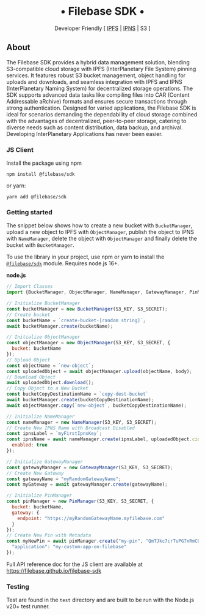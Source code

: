 <h1 align="center">&#x2022; Filebase SDK &#x2022;</h1>
<p align="center">Developer Friendly [ <a href="https://docs.ipfs.tech/concepts/what-is-ipfs/" title="What is IPFS?">IPFS</a> | <a href="https://docs.ipfs.tech/concepts/ipns/" title="What is IPNS?">IPNS</a> | S3 ]</p>

## About

The Filebase SDK provides a hybrid data management solution, blending S3-compatible cloud storage with IPFS 
(InterPlanetary File System) pinning services. It features robust S3 bucket management, object handling for uploads and 
downloads, and seamless integration with IPFS and IPNS (InterPlanetary Naming System) for decentralized storage 
operations. The SDK supports advanced data tasks like compiling files into CAR (Content Addressable aRchive) formats and
ensures secure transactions through strong authentication. Designed for varied applications, the Filebase SDK is ideal 
for scenarios demanding the dependability of cloud storage combined with the advantages of decentralized, peer-to-peer 
storage, catering to diverse needs such as content distribution, data backup, and archival.  Developing InterPlanetary
Applications has never been easier.

### JS Client

Install the package using npm

```shell
npm install @filebase/sdk
```

or yarn:

```shell
yarn add @filebase/sdk
```

### Getting started

The snippet below shows how to create a new bucket with `BucketManager`, upload a new object to IPFS 
with `ObjectManager`, publish the object to IPNS with `NameManager`, delete the object with `ObjectManager` and finally
delete the bucket with `BucketManager`.

To use the library in your project, use npm or yarn to install the [`@filebase/sdk`](https://www.npmjs.com/package/@filebase/sdk) module.  Requires node.js 16+.

**node.js**
````js
// Import Classes
import {BucketManager, ObjectManager, NameManager, GatewayManager, PinManager} from 'filebase-sdk'

// Initialize BucketManager
const bucketManager = new BucketManager(S3_KEY, S3_SECRET);
// Create bucket
const bucketName = `create-bucket-[random string]`;
await bucketManager.create(bucketName);

// Initialize ObjectManager
const objectManager = new ObjectManager(S3_KEY, S3_SECRET, {
  bucket: bucketName
});
// Upload Object
const objectName = `new-object`;
const uploadedObject = await objectManager.upload(objectName, body);
// Download Object
await uploadedObject.download();
// Copy Object to a New Bucket
const bucketCopyDestinationName = `copy-dest-bucket`
await bucketManager.create(bucketCopyDestinationName);
await objectManager.copy(`new-object`, bucketCopyDestinationName);

// Initialize NameManager
const nameManager = new NameManager(S3_KEY, S3_SECRET);
// Create New IPNS Name with Broadcast Disabled
const ipnsLabel = `myFirstIpnsKey`;
const ipnsName = await nameManager.create(ipnsLabel, uploadedObject.cid, {
  enabled: true
});

// Initialize GatewayManager
const gatewayManager = new GatewayManager(S3_KEY, S3_SECRET);
// Create New Gateway
const gatewayName = "myRandomGatewayName";
const myGateway = await gatewayManager.create(gatewayName);

// Initialize PinManager
const pinManager = new PinManager(S3_KEY, S3_SECRET, {
  bucket: bucketName,
  gateway: {
    endpoint: "https://myRandomGatewayName.myfilebase.com"
  }
});
// Create New Pin with Metadata
const myNewPin = await pinManager.create("my-pin", "QmTJkc7crTuPG7xRmCQSz1yioBpCW3juFBtJPXhQfdCqGF", {
  "application": "my-custom-app-on-filebase"
});
````

Full API reference doc for the JS client are available at https://filebase.github.io/filebase-sdk

### Testing

Test are found in the `test` directory and are built to be run with the Node.js v20+ test runner.